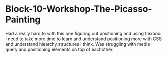# Block-10-Workshop-The-Picasso-Painting
Had a really hard to with this one figuring out positioning and using flexbox. I need to take more time to learn and understand positioning more with CSS and understand hiearchy structures I think. Was struggling with media query and positioning elements on top of eachother.